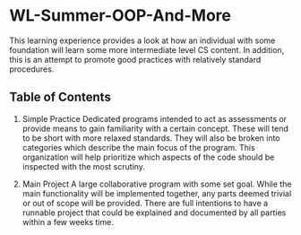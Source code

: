 # WL-Summer-OOP-And-More

This learning experience provides a look at how an individual with some
foundation will learn some more intermediate level CS content. In addition,
this is an attempt to promote good practices with relatively standard
procedures.

## Table of Contents

1. Simple Practice
Dedicated programs intended to act as assessments or provide means to gain
familiarity with a certain concept. These will tend to be short with more
relaxed standards. They will also be broken into categories which describe
the main focus of the program. This organization will help prioritize which
aspects of the code should be inspected with the most scrutiny.

2. Main Project
A large collaborative program with some set goal. While the main functionality
will be implemented together, any parts deemed trivial or out of scope will be
provided. There are full intentions to have a runnable project that could be
explained and documented by all parties within a few weeks time.
